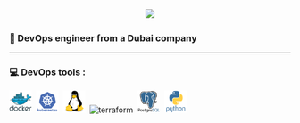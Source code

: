 <div id="header" align="center">
  <img src="https://media.giphy.com/media/Vbn7PUTxaB6dVnVa2h/giphy.gif" width="300"/>
</div>

### 🧔 DevOps engineer from a Dubai company

---

### 💻 DevOps tools :
<div>
  <img src="https://raw.githubusercontent.com/devicons/devicon/2ae2a900d2f041da66e950e4d48052658d850630/icons/docker/docker-original-wordmark.svg" title="docker" alt="docker" width="40" height="40"/>&nbsp;
    <img src="https://raw.githubusercontent.com/devicons/devicon/2ae2a900d2f041da66e950e4d48052658d850630/icons/kubernetes/kubernetes-plain-wordmark.svg" title="kubernetes" alt="kubernetes" width="40" height="40"/>&nbsp;
      <img src="https://raw.githubusercontent.com/devicons/devicon/2ae2a900d2f041da66e950e4d48052658d850630/icons/linux/linux-original.svg" title="linux" alt="linux" width="40" height="40"/>&nbsp;
      <img src="https://www.vectorlogo.zone/logos/terraformio/terraformio-ar21.svg" title="terraform" alt="terraform" width="100" height="50"/>&nbsp;
            <img src="https://raw.githubusercontent.com/devicons/devicon/2ae2a900d2f041da66e950e4d48052658d850630/icons/postgresql/postgresql-original-wordmark.svg" title="linux" alt="linux" width="40" height="40"/>&nbsp;
            <img src="https://raw.githubusercontent.com/devicons/devicon/2ae2a900d2f041da66e950e4d48052658d850630/icons/python/python-original-wordmark.svg" title="linux" alt="linux" width="40" height="40"/>&nbsp;      

</div>
